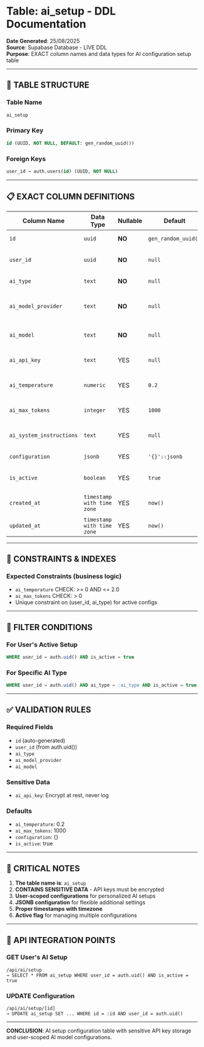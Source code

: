 # Table: ai_setup - DDL Documentation

**Date Generated**: 25/08/2025  
**Source**: Supabase Database - LIVE DDL  
**Purpose**: EXACT column names and data types for AI configuration setup table

---

## 🎯 TABLE STRUCTURE

### Table Name
```sql
ai_setup
```

### Primary Key
```sql
id (UUID, NOT NULL, DEFAULT: gen_random_uuid())
```

### Foreign Keys
```sql
user_id → auth.users(id) (UUID, NOT NULL)
```

---

## 📋 EXACT COLUMN DEFINITIONS

| Column Name | Data Type | Nullable | Default | Description |
|-------------|-----------|----------|---------|-------------|
| `id` | `uuid` | **NO** | `gen_random_uuid()` | **PRIMARY KEY** |
| `user_id` | `uuid` | **NO** | `null` | **FOREIGN KEY** → auth.users(id) |
| `ai_type` | `text` | **NO** | `null` | AI system type identifier |
| `ai_model_provider` | `text` | **NO** | `null` | AI provider (OpenAI, Anthropic, etc) |
| `ai_model` | `text` | **NO** | `null` | Specific model name/version |
| `ai_api_key` | `text` | YES | `null` | **SENSITIVE** API key for provider |
| `ai_temperature` | `numeric` | YES | `0.2` | Model temperature setting |
| `ai_max_tokens` | `integer` | YES | `1000` | Maximum tokens per request |
| `ai_system_instructions` | `text` | YES | `null` | Custom system instructions |
| `configuration` | `jsonb` | YES | `'{}'::jsonb` | Additional configuration |
| `is_active` | `boolean` | YES | `true` | Active configuration flag |
| `created_at` | `timestamp with time zone` | YES | `now()` | Record creation timestamp |
| `updated_at` | `timestamp with time zone` | YES | `now()` | Last update timestamp |

---

## 🔐 CONSTRAINTS & INDEXES

### Expected Constraints (business logic)
- `ai_temperature` CHECK: >= 0 AND <= 2.0
- `ai_max_tokens` CHECK: > 0
- Unique constraint on (user_id, ai_type) for active configs

---

## 🎯 FILTER CONDITIONS

### For User's Active Setup
```sql
WHERE user_id = auth.uid() AND is_active = true
```

### For Specific AI Type
```sql
WHERE user_id = auth.uid() AND ai_type = :ai_type AND is_active = true
```

---

## ✅ VALIDATION RULES

### Required Fields
- `id` (auto-generated)
- `user_id` (from auth.uid())
- `ai_type`
- `ai_model_provider`
- `ai_model`

### Sensitive Data
- `ai_api_key`: Encrypt at rest, never log

### Defaults
- `ai_temperature`: 0.2
- `ai_max_tokens`: 1000
- `configuration`: {}
- `is_active`: true

---

## 🚨 CRITICAL NOTES

1. **The table name is**: `ai_setup`
2. **CONTAINS SENSITIVE DATA** - API keys must be encrypted
3. **User-scoped configurations** for personalized AI setups
4. **JSONB configuration** for flexible additional settings
5. **Proper timestamps with timezone**
6. **Active flag** for managing multiple configurations

---

## 🔧 API INTEGRATION POINTS

### GET User's AI Setup
```
/api/ai/setup
→ SELECT * FROM ai_setup WHERE user_id = auth.uid() AND is_active = true
```

### UPDATE Configuration
```
/api/ai/setup/[id]
→ UPDATE ai_setup SET ... WHERE id = :id AND user_id = auth.uid()
```

---

**CONCLUSION**: AI setup configuration table with sensitive API key storage and user-scoped AI model configurations.